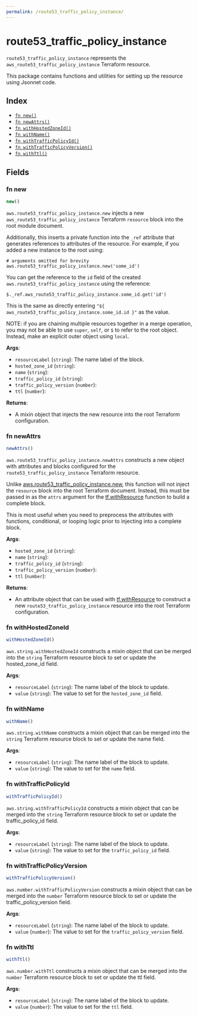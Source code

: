 ```yaml
---
permalink: /route53_traffic_policy_instance/
---
```


# route53_traffic_policy_instance

`route53_traffic_policy_instance` represents the `aws_route53_traffic_policy_instance` Terraform resource.



This package contains functions and utilities for setting up the resource using Jsonnet code.


## Index

* [`fn new()`](#fn-new)
* [`fn newAttrs()`](#fn-newattrs)
* [`fn withHostedZoneId()`](#fn-withhostedzoneid)
* [`fn withName()`](#fn-withname)
* [`fn withTrafficPolicyId()`](#fn-withtrafficpolicyid)
* [`fn withTrafficPolicyVersion()`](#fn-withtrafficpolicyversion)
* [`fn withTtl()`](#fn-withttl)

## Fields

### fn new

```ts
new()
```


`aws.route53_traffic_policy_instance.new` injects a new `aws_route53_traffic_policy_instance` Terraform `resource`
block into the root module document.

Additionally, this inserts a private function into the `_ref` attribute that generates references to attributes of the
resource. For example, if you added a new instance to the root using:

    # arguments omitted for brevity
    aws.route53_traffic_policy_instance.new('some_id')

You can get the reference to the `id` field of the created `aws.route53_traffic_policy_instance` using the reference:

    $._ref.aws_route53_traffic_policy_instance.some_id.get('id')

This is the same as directly entering `"${ aws_route53_traffic_policy_instance.some_id.id }"` as the value.

NOTE: if you are chaining multiple resources together in a merge operation, you may not be able to use `super`, `self`,
or `$` to refer to the root object. Instead, make an explicit outer object using `local`.

**Args**:
  - `resourceLabel` (`string`): The name label of the block.
  - `hosted_zone_id` (`string`): 
  - `name` (`string`): 
  - `traffic_policy_id` (`string`): 
  - `traffic_policy_version` (`number`): 
  - `ttl` (`number`): 

**Returns**:
- A mixin object that injects the new resource into the root Terraform configuration.


### fn newAttrs

```ts
newAttrs()
```


`aws.route53_traffic_policy_instance.newAttrs` constructs a new object with attributes and blocks configured for the `route53_traffic_policy_instance`
Terraform resource.

Unlike [aws.route53_traffic_policy_instance.new](#fn-route53trafficpolicyinstancenew), this function will not inject the `resource`
block into the root Terraform document. Instead, this must be passed in as the `attrs` argument for the
[tf.withResource](https://github.com/tf-libsonnet/core/tree/main/docs#fn-withresource) function to build a complete block.

This is most useful when you need to preprocess the attributes with functions, conditional, or looping logic prior to
injecting into a complete block.

**Args**:
  - `hosted_zone_id` (`string`): 
  - `name` (`string`): 
  - `traffic_policy_id` (`string`): 
  - `traffic_policy_version` (`number`): 
  - `ttl` (`number`): 

**Returns**:
  - An attribute object that can be used with [tf.withResource](https://github.com/tf-libsonnet/core/tree/main/docs#fn-withresource) to construct a new `route53_traffic_policy_instance` resource into the root Terraform configuration.


### fn withHostedZoneId

```ts
withHostedZoneId()
```

`aws.string.withHostedZoneId` constructs a mixin object that can be merged into the `string`
Terraform resource block to set or update the hosted_zone_id field.



**Args**:
  - `resourceLabel` (`string`): The name label of the block to update.
  - `value` (`string`): The value to set for the `hosted_zone_id` field.


### fn withName

```ts
withName()
```

`aws.string.withName` constructs a mixin object that can be merged into the `string`
Terraform resource block to set or update the name field.



**Args**:
  - `resourceLabel` (`string`): The name label of the block to update.
  - `value` (`string`): The value to set for the `name` field.


### fn withTrafficPolicyId

```ts
withTrafficPolicyId()
```

`aws.string.withTrafficPolicyId` constructs a mixin object that can be merged into the `string`
Terraform resource block to set or update the traffic_policy_id field.



**Args**:
  - `resourceLabel` (`string`): The name label of the block to update.
  - `value` (`string`): The value to set for the `traffic_policy_id` field.


### fn withTrafficPolicyVersion

```ts
withTrafficPolicyVersion()
```

`aws.number.withTrafficPolicyVersion` constructs a mixin object that can be merged into the `number`
Terraform resource block to set or update the traffic_policy_version field.



**Args**:
  - `resourceLabel` (`string`): The name label of the block to update.
  - `value` (`number`): The value to set for the `traffic_policy_version` field.


### fn withTtl

```ts
withTtl()
```

`aws.number.withTtl` constructs a mixin object that can be merged into the `number`
Terraform resource block to set or update the ttl field.



**Args**:
  - `resourceLabel` (`string`): The name label of the block to update.
  - `value` (`number`): The value to set for the `ttl` field.
